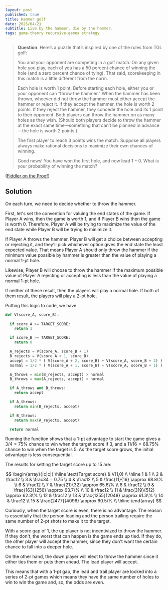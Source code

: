 ```yaml
---
layout: post
published: true
title: Hammer golf
date: 2025/04/21
subtitle: Live by the hammer, die by the hammer.
tags: game-theory recursive-games strategy
---
```


>**Question**: Here’s a puzzle that’s inspired by one of the rules from TGL golf:
>
>You and your opponent are competing in a golf match. On any given hole you play, each of you has a $50$ percent chance of winning the hole (and a zero percent chance of tying). That said, scorekeeping in this match is a little different from the norm.
>
>Each hole is worth $1$ point. Before starting each hole, either you or your opponent can “throw the hammer.” When the hammer has been thrown, whoever did not throw the hammer must either accept the hammer or reject it. If they accept the hammer, the hole is worth $2$ points. If they reject the hammer, they concede the hole and its $1$ point to their opponent. Both players can throw the hammer on as many holes as they wish. (Should both players decide to throw the hammer at the exact same time—something that can’t be planned in advance—the hole is worth $2$ points.)
>
>The first player to reach $3$ points wins the match. Suppose all players always make rational decisions to maximize their own chances of winning.
>
>Good news! You have won the first hole, and now lead $1-0.$ What is your probability of winning the match?

<!--more-->

([Fiddler on the Proof](https://thefiddler.substack.com/p/can-you-throw-the-hammer))

## Solution

On each turn, we need to decide whether to throw the hammer.

First, let's set the convention for valuing the end states of the game. If Player A wins, then the game is worth $1,$ and if Player B wins then the game is worth $0.$ Therefore, Player A will be trying to maximize the value of the end state while Player B will be trying to minimize it.

If Player A throws the hammer, Player B will get a choice between accepting or rejecting it, and they'll pick whichever option gives the end state the least expected value. That means Player A should only throw the hammer if the minimum value possible by hammer is greater than the value of playing a normal $1$-pt hole.

Likewise, Player B will choose to throw the hammer if the maximum possible value of Player A rejecting or accepting is less than the value of playing a normal $1$-pt hole.

If neither of these result, then the players will play a normal hole. If both of them result, the players will play a $2$-pt hole.

Putting this logic to code, we have

```python
def V(score_A, score_B):
  
  if score_A >= TARGET_SCORE:
    return 1

  if score_B >= TARGET_SCORE:
    return 0

  A_rejects = V(score_A, score_B + 1)
  B_rejects = V(score_A + 1, score_B)
  accept = 1/2 * ( V(score_A + 2, score_B) + V(score_A, score_B + 2) )
  normal = 1/2 * ( V(score_A + 1, score_B) + V(score_A, score_B + 1) )

  A_throws = min(B_rejects, accept) > normal
  B_throws = max(A_rejects, accept) < normal

  if A_throws and B_throws:
    return accept

  if A_throws:
    return min(B_rejects, accept)

  if B_throws:
    return max(A_rejects, accept)

  return normal

```

Running the function shows that a $1$-pt advantage to start the game gives a $3/4 = 75\%$ chance to win when the target score if $3$, and a $11/16 = 68.75\%$ chance to win when the target is $5.$ As the target score grows, the initial advantage is less consequential. 

The results for setting the target score up to $15$ are:

$$
\begin{array}{|c|c|} \hline
 \text{Target score} & V(1,0) \\ \hline
 1 & 1 \\
 2 & \frac12 \\
 3 & \frac34 = 0.75 \\
 4 & \frac12 \\
 5 & \frac{11}{16} \approx 68.8\% \\
 6 & \frac12 \\
 7 & \frac{21}{32} \approx 65.6\% \\
 8 & \frac12 \\
 9 & \frac{163}{256} \approx 63.7\% \\
 10 & \frac12 \\
 11 & \frac{319}{512} \approx 62.3\% \\
 12 & \frac12 \\
 13 & \frac{1255}{2048} \approx 61.3\% \\
 14 & \frac12 \\
 15 & \frac{2477}{4096} \approx 60.5\% \\ \hline
\end{array}
$$

Curiously, when the target score is even, there is no advantage. The reason is essentially that the person leading and the person trailing require the same number of $2$-pt shots to make it to the target. 

With a score gap of $1$, the up player is not incentivized to throw the hammer. If they don't, the worst that can happen is the game ends up tied. If they do, the other player will accept the hammer, since they don't want the certain chance to fall into a deeper hole. 

On the other hand, the down player will elect to throw the hammer since it either ties them or puts them ahead. The lead player will accept.

This means that with a $1$-pt gap, the lead and trail player are locked into a series of $2$-pt games which means they have the same number of holes to win to win the game and, so, the odds are even.
